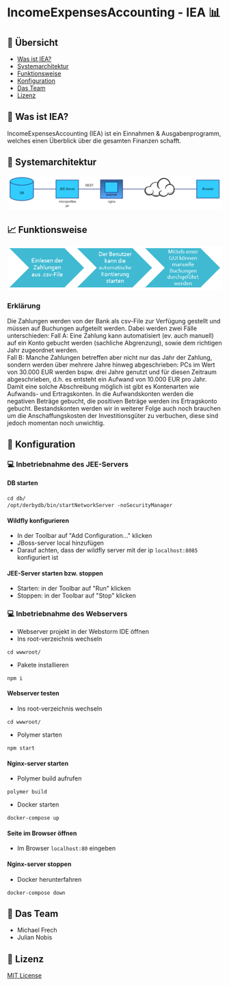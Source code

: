 # IncomeExpensesAccounting - IEA :bar_chart:

## :bookmark_tabs: Übersicht
- [Was ist IEA?](#money_with_wings-was-ist-iea)
- [Systemarchitektur](#statue_of_liberty-systemarchitektur)
- [Funktionsweise](#chart_with_upwards_trend-funktionsweise)
- [Konfiguration](#wrench-konfiguration)
- [Das Team](#two_men_holding_hands-das-team)
- [Lizenz](#closed_lock_with_key-lizenz)

## :money_with_wings: Was ist IEA?
IncomeExpensesAccounting (IEA) ist ein Einnahmen & Ausgabenprogramm, welches einen Überblick über die gesamten Finanzen schafft.

## :statue_of_liberty: Systemarchitektur
![alt text](images/systemarchitektur.png)

## :chart_with_upwards_trend: Funktionsweise
![alt text](images/funktionsweise.png)

### Erklärung
Die Zahlungen werden von der Bank als csv-File zur Verfügung gestellt und müssen auf Buchungen aufgeteilt werden. Dabei werden zwei Fälle unterschieden: 
Fall A: Eine Zahlung kann automatisiert (ev. auch manuell) auf ein Konto gebucht werden (sachliche Abgrenzung), sowie dem richtigen Jahr zugeordnet werden.  
Fall B: Manche Zahlungen betreffen aber nicht nur das Jahr der Zahlung, sondern werden über mehrere Jahre hinweg abgeschrieben: PCs im Wert von 30.000 EUR werden bspw. drei Jahre genutzt und für diesen Zeitraum abgeschrieben, d.h. es entsteht ein Aufwand von 10.000 EUR pro Jahr. 
Damit eine solche Abschreibung möglich ist gibt es Kontenarten wie Aufwands- und Ertragskonten. In die Aufwandskonten werden die negativen Beträge gebucht, die positiven Beträge werden ins Ertragskonto gebucht.
Bestandskonten werden wir in weiterer Folge auch noch brauchen um die Anschaffungskosten der Investitionsgüter zu verbuchen, diese sind jedoch momentan noch unwichtig.

## :wrench: Konfiguration

### :computer: Inbetriebnahme des JEE-Servers

#### DB starten

```
cd db/
/opt/derbydb/bin/startNetworkServer -noSecurityManager
```

#### Wildfly konfigurieren

- In der Toolbar auf "Add Configuration..." klicken
- JBoss-server local hinzufügen
- Darauf achten, dass der wildfly server mit der ip `localhost:8085` konfiguriert ist

#### JEE-Server starten bzw. stoppen

- Starten: in der Toolbar auf "Run" klicken
- Stoppen: in der Toolbar auf "Stop" klicken


### :computer: Inbetriebnahme des Webservers

- Webserver projekt in der Webstorm IDE öffnen
- Ins root-verzeichnis wechseln
```
cd wwwroot/
```
- Pakete installieren
```
npm i
```

#### Webserver testen

- Ins root-verzeichnis wechseln
```
cd wwwroot/
```
- Polymer starten
```
npm start
```

#### Nginx-server starten

- Polymer build aufrufen
```
polymer build
```
- Docker starten

```
docker-compose up
```

#### Seite im Browser öffnen

- Im Browser `localhost:80` eingeben

#### Nginx-server stoppen

- Docker herunterfahren 

```
docker-compose down
```

## :two_men_holding_hands: Das Team
- Michael Frech
- Julian Nobis

## :closed_lock_with_key: Lizenz

[MIT License](LICENSE)



